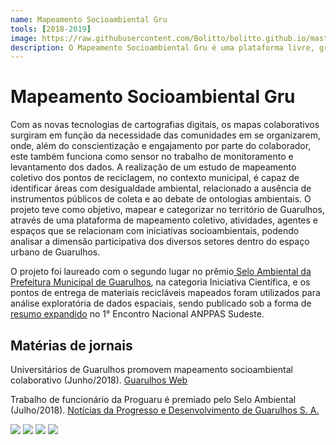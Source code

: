 ```yaml
---
name: Mapeamento Socioambiental Gru
tools: [2018-2019]
image: https://raw.githubusercontent.com/Bolitto/bolitto.github.io/master/imgs/projetos/socioambientalgru1.png
description: O Mapeamento Socioambiental Gru é uma plataforma livre, gratuita e colaborativa que mapeia atividades e espaços relacionados às ações ambientais de Guarulhos.
---
```


# Mapeamento Socioambiental Gru

Com as novas tecnologias de cartografias digitais, os mapas colaborativos surgiram em função da necessidade das comunidades em se organizarem, onde, além do conscientização e engajamento por parte do colaborador, este também funciona como sensor no trabalho de monitoramento e levantamento dos dados. A realização de um estudo de mapeamento coletivo dos pontos de reciclagem, no contexto municipal, é capaz de identificar áreas com desigualdade ambiental, relacionado a ausência de instrumentos públicos de coleta e ao debate de ontologias ambientais. O projeto teve como objetivo, mapear e categorizar no território de Guarulhos, através de uma plataforma de mapeamento coletivo, atividades, agentes e espaços que se relacionam com iniciativas socioambientais, podendo analisar a dimensão participativa dos diversos setores dentro do espaço urbano de Guarulhos.

O projeto foi laureado com o segundo lugar no prêmio<u><a href="http://www.proguaru.com.br/trabalho-de-funcionario-da-proguaru-e-premiado-pelo-selo-ambiental/"> Selo Ambiental da Prefeitura Municipal de Guarulhos</a></u>, na categoria Iniciativa Científica, e os pontos de entrega de materiais recicláveis mapeados foram utilizados para análise exploratória de dados espaciais, sendo publicado sob a forma de <u><a href="http://icongresso.anppas.itarget.com.br/arquivos/trabalhos_completos/anppas/3/420_15112018_161033.pdf">resumo expandido</a></u> no 1° Encontro Nacional ANPPAS Sudeste.

## Matérias de jornais

Universitários de Guarulhos promovem mapeamento socioambiental colaborativo (Junho/2018). <u><a href="https://www.guarulhosweb.com.br/noticia.php?nr=283135&t=Universitarios+de+Guarulhos+promovem+mapeamento+socioambiental+colaborativo">Guarulhos Web</a></u>

Trabalho de funcionário da Proguaru é premiado pelo Selo Ambiental (Julho/2018). <u><a href="http://www.proguaru.com.br/trabalho-de-funcionario-da-proguaru-e-premiado-pelo-selo-ambiental/">Notícias da Progresso e Desenvolvimento de Guarulhos S. A.</a></u>

![](https://raw.githubusercontent.com/Bolitto/bolitto.github.io/master/imgs/projetos/socioambientalgru2.png)
![](https://raw.githubusercontent.com/Bolitto/bolitto.github.io/master/imgs/projetos/socioambientalgru3.png)
![](https://raw.githubusercontent.com/Bolitto/bolitto.github.io/master/imgs/projetos/socioambientalgru4.png)
![](https://raw.githubusercontent.com/Bolitto/bolitto.github.io/master/imgs/projetos/socioambientalgru5.JPG)
